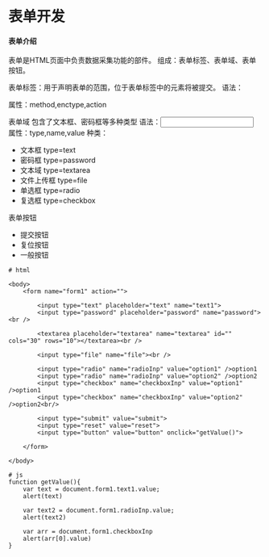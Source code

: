 # 表单开发


#### 表单介绍
表单是HTML页面中负责数据采集功能的部件。
组成：表单标签、表单域、表单按钮。

表单标签：用于声明表单的范围，位于表单标签中的元素将被提交。
语法：<form></form>
属性：method,enctype,action

表单域
包含了文本框、密码框等多种类型
语法：<input />
属性：type,name,value
种类：
- 文本框 type=text
- 密码框 type=password
- 文本域 type=textarea
- 文件上传框 type=file
- 单选框 type=radio
- 复选框 type=checkbox

表单按钮
- 提交按钮
- 复位按钮
- 一般按钮

```
# html

<body>
    <form name="form1" action="">

        <input type="text" placeholder="text" name="text1">
        <input type="password" placeholder="password" name="password"><br />

        <textarea placeholder="textarea" name="textarea" id="" cols="30" rows="10"></textarea><br />

        <input type="file" name="file"><br />

        <input type="radio" name="radioInp" value="option1" />option1
        <input type="radio" name="radioInp" value="option2" />option2
        <input type="checkbox" name="checkboxInp" value="option1" />option1
        <input type="checkbox" name="checkboxInp" value="option2" />option2<br/>

        <input type="submit" value="submit">
        <input type="reset" value="reset">
        <input type="button" value="button" onclick="getValue()">

    </form>

</body>

# js
function getValue(){
    var text = document.form1.text1.value;
    alert(text)

    var text2 = document.form1.radioInp.value;
    alert(text2)

    var arr = document.form1.checkboxInp
    alert(arr[0].value)
}

```

